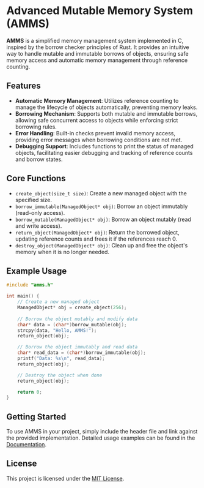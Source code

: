 # Advanced Mutable Memory System (AMMS)

**AMMS** is a simplified memory management system implemented in C, inspired by the borrow checker principles of Rust. It provides an intuitive way to handle mutable and immutable borrows of objects, ensuring safe memory access and automatic memory management through reference counting.

## Features

- **Automatic Memory Management**: Utilizes reference counting to manage the lifecycle of objects automatically, preventing memory leaks.
- **Borrowing Mechanism**: Supports both mutable and immutable borrows, allowing safe concurrent access to objects while enforcing strict borrowing rules.
- **Error Handling**: Built-in checks prevent invalid memory access, providing error messages when borrowing conditions are not met.
- **Debugging Support**: Includes functions to print the status of managed objects, facilitating easier debugging and tracking of reference counts and borrow states.

## Core Functions

- `create_object(size_t size)`: Create a new managed object with the specified size.
- `borrow_immutable(ManagedObject* obj)`: Borrow an object immutably (read-only access).
- `borrow_mutable(ManagedObject* obj)`: Borrow an object mutably (read and write access).
- `return_object(ManagedObject* obj)`: Return the borrowed object, updating reference counts and frees it if the references reach 0.
- `destroy_object(ManagedObject* obj)`: Clean up and free the object's memory when it is no longer needed.

## Example Usage

```c
#include "amms.h"

int main() {
    // Create a new managed object
    ManagedObject* obj = create_object(256);
    
    // Borrow the object mutably and modify data
    char* data = (char*)borrow_mutable(obj);
    strcpy(data, "Hello, AMMS!");
    return_object(obj);

    // Borrow the object immutably and read data
    char* read_data = (char*)borrow_immutable(obj);
    printf("Data: %s\n", read_data);
    return_object(obj);

    // Destroy the object when done
    return_object(obj);

    return 0;
}
```

## Getting Started

To use AMMS in your project, simply include the header file and link against the provided implementation. Detailed usage examples can be found in the [Documentation](https://github.com/martino449/AMMS/blob/main/Getting_Started.md).

## License

This project is licensed under the [MIT License](https://github.com/martino449/AMMS/edit/main/LICENSE).
